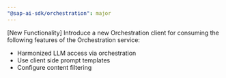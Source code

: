 ```yaml
---
"@sap-ai-sdk/orchestration": major
---
```


[New Functionality] Introduce a new Orchestration client for consuming the following features of the Orchestration service:
- Harmonized LLM access via orchestration
- Use client side prompt templates
- Configure content filtering
